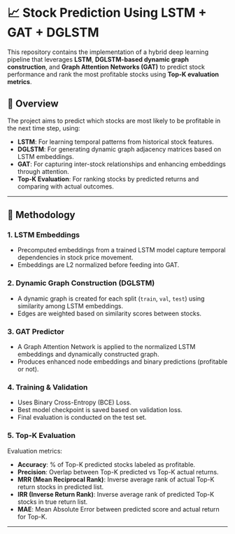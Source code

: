 # 📈 Stock Prediction Using LSTM + GAT + DGLSTM

This repository contains the implementation of a hybrid deep learning pipeline that leverages **LSTM**, **DGLSTM-based dynamic graph construction**, and **Graph Attention Networks (GAT)** to predict stock performance and rank the most profitable stocks using **Top-K evaluation metrics**.

## 🚀 Overview

The project aims to predict which stocks are most likely to be profitable in the next time step, using:

- **LSTM**: For learning temporal patterns from historical stock features.
- **DGLSTM**: For generating dynamic graph adjacency matrices based on LSTM embeddings.
- **GAT**: For capturing inter-stock relationships and enhancing embeddings through attention.
- **Top-K Evaluation**: For ranking stocks by predicted returns and comparing with actual outcomes.

---

## 🧠 Methodology

### 1. **LSTM Embeddings**
- Precomputed embeddings from a trained LSTM model capture temporal dependencies in stock price movement.
- Embeddings are L2 normalized before feeding into GAT.

### 2. **Dynamic Graph Construction (DGLSTM)**
- A dynamic graph is created for each split (`train`, `val`, `test`) using similarity among LSTM embeddings.
- Edges are weighted based on similarity scores between stocks.

### 3. **GAT Predictor**
- A Graph Attention Network is applied to the normalized LSTM embeddings and dynamically constructed graph.
- Produces enhanced node embeddings and binary predictions (profitable or not).

### 4. **Training & Validation**
- Uses Binary Cross-Entropy (BCE) Loss.
- Best model checkpoint is saved based on validation loss.
- Final evaluation is conducted on the test set.

### 5. **Top-K Evaluation**
Evaluation metrics:
- **Accuracy**: % of Top-K predicted stocks labeled as profitable.
- **Precision**: Overlap between Top-K predicted vs Top-K actual returns.
- **MRR (Mean Reciprocal Rank)**: Inverse average rank of actual Top-K return stocks in predicted list.
- **IRR (Inverse Return Rank)**: Inverse average rank of predicted Top-K stocks in true return list.
- **MAE**: Mean Absolute Error between predicted score and actual return for Top-K.

---

## 
